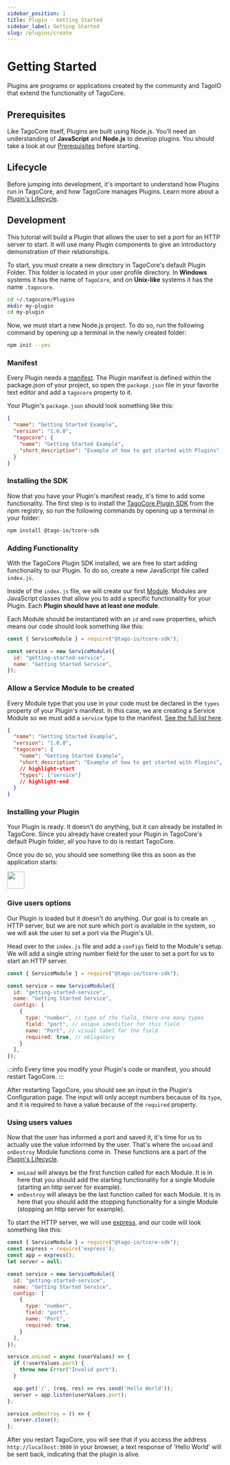 ```yaml
---
sidebar_position: 1
title: Plugin - Getting Started
sidebar_label: Getting Started
slug: /plugins/create
---
```


# Getting Started

Plugins are programs or applications created by the community and TagoIO that extend the functionality of TagoCore.

## Prerequisites

Like TagoCore itself, Plugins are built using Node.js. You’ll need an understanding of **JavaScript** and **Node.js** to
develop plugins. You should take a look at our [Prerequisites](/plugins/create/prerequisites) before starting.

## Lifecycle

Before jumping into development, it's important to understand how Plugins run in TagoCore, and how TagoCore manages
Plugins. Learn more about a [Plugin's Lifecycle](/plugin/create/lifecycle).

## Development

This tutorial will build a Plugin that allows the user to set a port for an HTTP server to start.
It will use many Plugin components to give an introductory demonstration of their relationships.

To start, you must create a new directory in TagoCore's default Plugin Folder. This folder is located in your user
profile directory. In **Windows** systems it has the name of `TagoCore`, and on **Unix-like** systems it has the
name `.tagocore`.

```bash
cd ~/.tagocore/Plugins
mkdir my-plugin
cd my-plugin
```

Now, we must start a new Node.js project. To do so, run the following command by opening up a terminal in the newly
created folder:

```bash
npm init --yes
```

### Manifest

Every Plugin needs a [manifest](/plugins/create/manifest). The Plugin manifest is defined within the package.json
of your project, so open the `package.json` file in your favorite text editor and add a `tagocore` property to it.

Your Plugin's `package.json` should look something like this:

```json
{
  "name": "Getting Started Example",
  "version": "1.0.0",
  "tagocore": {
    "name": "Getting Started Example",
    "short_description": "Example of how to get started with Plugins"
  }
}
```

### Installing the SDK

Now that you have your Plugin's manifest ready, it's time to add some functionality. The first step is to install
the [TagoCore Plugin SDK](https://npmjs.com/package/@tago-io/tcore-sdk) from the npm registry, so run the following
commands by opening up a terminal in your folder:

```bash
npm install @tago-io/tcore-sdk
```

### Adding Functionality

With the TagoCore Plugin SDK installed, we are free to start adding functionality to our Plugin. To do so, create a new
JavaScript file called `index.js`.

Inside of the `index.js` file, we will create our first [Module](/plugins/create/module). Modules are JavaScript
classes that allow you to add a specific functionality for your Plugin. Each **Plugin should have at least one module**.

Each Module should be instantiated with an `id` and `name` properties, which means our code should look something
like this:

```js
const { ServiceModule } = require("@tago-io/tcore-sdk");

const service = new ServiceModule({
  id: "getting-started-service",
  name: "Getting Started Service",
});
```

### Allow a Service Module to be created

Every Module type that you use in your code must be declared in the `types` property of your Plugin's manifest. In this
case, we are creating a Service Module so we must add a `service` type to the manifest.
[See the full list here](/plugins/create/manifest#types).

```json
{
  "name": "Getting Started Example",
  "version": "1.0.0",
  "tagocore": {
    "name": "Getting Started Example",
    "short_description": "Example of how to get started with Plugins",
    // highlight-start
    "types": ["service"]
    // highlight-end
  }
}
```

### Installing your Plugin

Your Plugin is ready. It doesn't do anything, but it can already be installed in TagoCore. Since you already have
created your Plugin in TagoCore's default Plugin folder, all you have to do is restart TagoCore.

Once you do so, you should see something like this as soon as the application starts:

<img className="big-image" src="/docs/img/plugin/getting-started-loaded.png" height="40px" />


### Give users options

Our Plugin is loaded but it doesn't do anything. Our goal is to create an HTTP server, but we are not sure which
port is available in the system, so we will ask the user to set a port via the Plugin's UI.

Head over to the `index.js` file and add a `configs` field to the Module's
setup. We will add a single string number field for the user to set a port for us to start an HTTP server.

```js
const { ServiceModule } = require("@tago-io/tcore-sdk");

const service = new ServiceModule({
  id: "getting-started-service",
  name: "Getting Started Service",
  configs: [
    {
      type: "number", // type of the field, there are many types
      field: "port", // unique identifier for this field
      name: "Port", // visual label for the field
      required: true, // obligatory
    }
  ],
});
```

:::info
Every time you modify your Plugin's code or manifest, you should restart TagoCore.
:::

After restarting TagoCore, you should see an input in the Plugin's Configuration page. The input will only accept
numbers because of its `type`, and it is required to have a value because of the `required` property.

### Using users values

Now that the user has informed a port and saved it, it's time for us to actually use the value informed by the user.
That's where the `onLoad` and `onDestroy` Module functions come in. These functions are a part of the
[Plugin's Lifecycle](/plugin/create/lifecycle).

- `onLoad` will always be the first function called for each Module. It is in here that you should add the starting
functionality for a single Module (starting an http server for example).
- `onDestroy` will always be the last function called for each Module. It is in here that you should add the stopping
functionality for a single Module (stopping an http server for example).

To start the HTTP server, we will use [express](https://npmjs.com/package/express), and our code will look something
like this:

```js
const { ServiceModule } = require("@tago-io/tcore-sdk");
const express = require('express');
const app = express();
let server = null;

const service = new ServiceModule({
  id: "getting-started-service",
  name: "Getting Started Service",
  configs: [
    {
      type: "number",
      field: "port",
      name: "Port",
      required: true,
    }
  ],
});

service.onLoad = async (userValues) => {
  if (!userValues.port) {
    throw new Error("Invalid port");
  }

  app.get('/', (req, res) => res.send('Hello World'));
  server = app.listen(userValues.port);
};

service.onDestroy = () => {
  server.close();
};
```

After you restart TagoCore, you will see that if you access the address `http://localhost:3000` in your browser, a text
response of 'Hello World' will be sent back, indicating that the plugin is alive.
